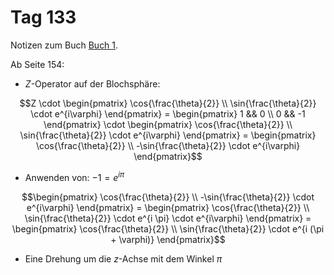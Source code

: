 # Tag 133

Notizen zum Buch [Buch 1](../Buch1.md).

Ab Seite 154:
* $Z$-Operator auf der Blochsphäre:
```math
Z
\cdot
\begin{pmatrix}
\cos{\frac{\theta}{2}} \\
\sin{\frac{\theta}{2}} \cdot e^{i\varphi}
\end{pmatrix}
=
\begin{pmatrix}
1 &&  0 \\
0 && -1
\end{pmatrix}
\cdot
\begin{pmatrix}
\cos{\frac{\theta}{2}} \\
\sin{\frac{\theta}{2}} \cdot e^{i\varphi}
\end{pmatrix}
=
\begin{pmatrix}
\cos{\frac{\theta}{2}} \\
-\sin{\frac{\theta}{2}} \cdot e^{i\varphi}
\end{pmatrix}
```
* Anwenden von: $-1 = e^{i \pi}$
```math
\begin{pmatrix}
\cos{\frac{\theta}{2}} \\
-\sin{\frac{\theta}{2}} \cdot e^{i\varphi}
\end{pmatrix}
=
\begin{pmatrix}
\cos{\frac{\theta}{2}} \\
\sin{\frac{\theta}{2}} \cdot e^{i \pi} \cdot e^{i\varphi}
\end{pmatrix}
=
\begin{pmatrix}
\cos{\frac{\theta}{2}} \\
\sin{\frac{\theta}{2}} \cdot e^{i (\pi + \varphi)}
\end{pmatrix}
```

* Eine Drehung um die $z$-Achse mit dem Winkel $\pi$
